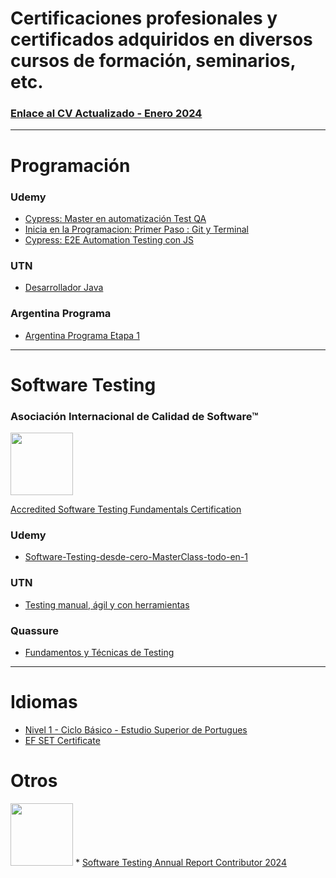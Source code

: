 # Certificaciones profesionales y certificados adquiridos en diversos cursos de formación, seminarios, etc.

### [Enlace al CV Actualizado - Enero 2024](CV-Matias-Sinare.pdf)

---

# Programación

### Udemy

* [Cypress: Master en automatización Test QA](Programacion/Certificacion_Udemy-Automatizacion_Cypress.pdf)
* [Inicia en la Programacion: Primer Paso : Git y Terminal](Programacion/Certificacion_Udemy-Git_GitHub.pdf)
* [Cypress: E2E Automation Testing con JS](Programacion/Certificacion_Udemy-CypressE2E.pdf)

### UTN
* [Desarrollador Java](Programacion/Certificacion_UTN-Desarrollador_Java.pdf)

### Argentina Programa
* [Argentina Programa Etapa 1](Programacion/Certificacion_ArgentinaPrograma.pdf)

---

# Software Testing

### Asociación Internacional de Calidad de Software™
<img src="https://github.com/matiassinare/Certificaciones/assets/85135296/72da113c-3b74-4c45-99cc-a25f649b917e" width="100" height="100">

[Accredited Software Testing Fundamentals Certification](http://badgr.com/public/assertions/TUVhAmV7QBe3XJySOKEoqA)

### Udemy
* [Software-Testing-desde-cero-MasterClass-todo-en-1](SoftwareTesting/Certificacion_Udemy-Software_Testing.pdf)

### UTN
* [Testing manual, ágil y con herramientas](SoftwareTesting/Certificacion_UTN_Neoris-Testing.pdf)

### Quassure
* [Fundamentos y Técnicas de Testing](SoftwareTesting/Certificacion_Quassure-Fundamentos_testing.pdf)

---

# Idiomas
* [Nivel 1 - Ciclo Básico - Estudio Superior de Portugues](Idiomas/Certificacion_CUI_IdiomaPortugues.pdf)
* [EF SET Certificate](Idiomas/EFSET-Certificate.pdf)

# Otros

<img src="https://github.com/matiassinare/Certificaciones/assets/85135296/72da113c-3b74-4c45-99cc-a25f649b917e" width="100" height="100"> * [Software Testing Annual Report Contributor 2024](Otros/Certificacion_de_colaboracion-SoftwareTestingReport.pdf)

